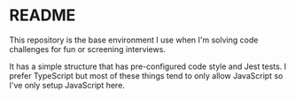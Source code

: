 # README

This repository is the base environment I use when I'm solving code challenges for fun or screening interviews.

It has a simple structure that has pre-configured code style and Jest tests. I prefer TypeScript but most of these things tend to only allow JavaScript so I've only setup JavaScript here.
